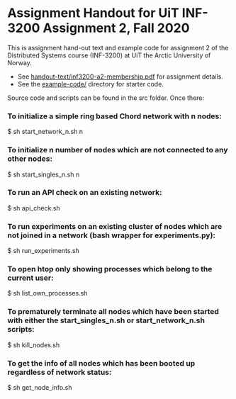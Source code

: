 Assignment Handout for UiT INF-3200 Assignment 2, Fall 2020
==================================================

This is assignment hand-out text and example code for assignment 2
of the Distributed Systems course (INF-3200) at UiT the Arctic University of Norway.

- See [handout-text/inf3200-a2-membership.pdf](handout-text/inf3200-a2-membership.pdf) for assignment details.
- See the [example-code/](example-code/) directory for starter code.  

Source code and scripts can be found in the src folder. Once there:  
### To initialize a simple ring based Chord network with n nodes:
$ sh start_network_n.sh n

### To initialize n number of nodes which are not connected to any other nodes:
$ sh start_singles_n.sh n

### To run an API check on an existing network:
$ sh api_check.sh

### To run experiments on an existing cluster of nodes which are not joined in a network (bash wrapper for experiments.py):
$ sh run_experiments.sh

### To open htop only showing processes which belong to the current user:
$ sh list_own_processes.sh

### To prematurely terminate all nodes which have been started with either the start_singles_n.sh or start_network_n.sh scripts:
$ sh kill_nodes.sh

### To get the info of all nodes which has been booted up regardless of network status:
$ sh get_node_info.sh